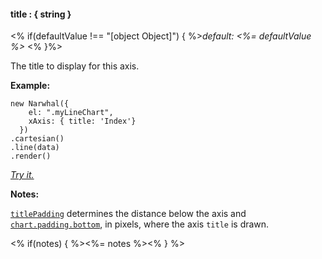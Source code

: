 #### **title** : { string }

<% if(defaultValue !== "[object Object]") { %>*default: <%= defaultValue %>* <% }%>

The title to display for this axis. 

**Example:**

	new Narwhal({
	    el: ".myLineChart",
	    xAxis: { title: 'Index'}
	  })
	.cartesian()
	.line(data)
	.render()

*[Try it.](http://jsfiddle.net/forio/34M75/)*

**Notes:**

[`titlePadding`](#config_config.xAxis.titlePadding) determines the distance below the axis and [`chart.padding.bottom`](#config_config.chart.padding.bottom), in pixels, where the axis `title` is drawn. 

<% if(notes) { %><%= notes %><% } %>

